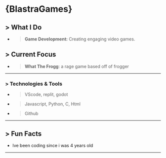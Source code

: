 #  {BlastraGames}

## > What I Do
- > **Game Development:** Creating engaging video games.

## >  Current Focus
- >  **What The Frogg**: a rage game based off of frogger

---

### >  Technologies & Tools
- >  VScode, replit,  godot
- >  Javascript, Python, C, Html
- >  Github

---

## > Fun Facts
-  Ive been coding since i was 4 years old

---
<!---
BlastraGames/BlastraGames is a ✨ special ✨ repository because its `README.md` (this file) appears on your GitHub profile.
You can click the Preview link to take a look at your changes.
--->
